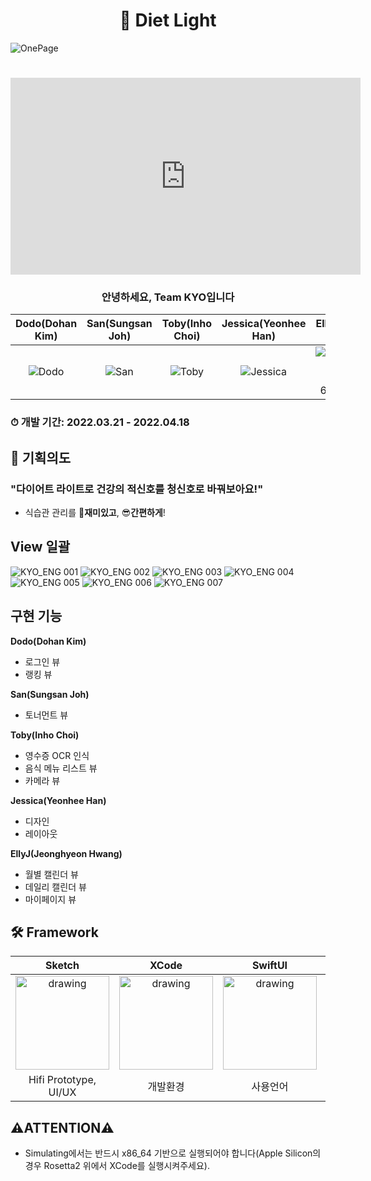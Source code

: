 # <div align = "center"> 🚥 Diet Light </div>

![OnePage](https://user-images.githubusercontent.com/96641477/163715287-c99eb024-7ba9-4806-ac9d-1928b842b4f8.jpeg)
# <div align = "center"><iframe width="560" height="315" src="https://www.youtube.com/embed/R3zZoLButeI" title="YouTube video player" frameborder="0" allow="accelerometer; autoplay; clipboard-write; encrypted-media; gyroscope; picture-in-picture" allowfullscreen></iframe></div>


### <div align = "center">안녕하세요, **Team KYO**입니다</div>
|Dodo(Dohan Kim)|San(Sungsan Joh)|Toby(Inho Choi)|Jessica(Yeonhee Han)|EllyJ(Jeonghyeon Hwang)|
|:---:|:---:|:---:|:---:|:---:|
|![Dodo](https://user-images.githubusercontent.com/96641477/163712071-5e81ff56-2c25-4fd7-b54f-f889d6f9c6bc.png)|![San](https://user-images.githubusercontent.com/96641477/163712046-85122ebf-e811-4b5e-8931-8803becb9d3b.png)|![Toby](https://user-images.githubusercontent.com/96641477/163711975-c2a664cb-dd20-4759-ac09-2f9b1796dbec.png)|![Jessica](https://user-images.githubusercontent.com/96641477/163711978-5950e290-993c-4978-a5be-74f33f8653c3.PNG)|![CE2B4339-1FF7-4D4D-B7C4-69B913B9D361](https://user-images.githubusercontent.com/96641477/163712022-a1019f60-45ba-4921-8c8a-11d4330e9695.jpeg)|

### ⏱ 개발 기간: 2022.03.21 - 2022.04.18

## 📌 기획의도
### "다이어트 라이트로 건강의 적신호를 청신호로 바꿔보아요!"
- 식습관 관리를 🤩**재미있고**, 😎**간편하게**!
## View 일괄
![KYO_ENG 001](https://user-images.githubusercontent.com/96641477/163713688-3309e58f-3d59-478e-89c9-b3222d0dea3d.jpeg)
![KYO_ENG 002](https://user-images.githubusercontent.com/96641477/163713693-f91eab08-4a9d-4bc0-9c0b-2d6b8cd33bc6.jpeg)
![KYO_ENG 003](https://user-images.githubusercontent.com/96641477/163713695-e7237fa3-1203-4ec9-abf9-35ea12e03fae.jpeg)
![KYO_ENG 004](https://user-images.githubusercontent.com/96641477/163713696-53aff9e7-faf8-409b-959d-41ab2bda4655.jpeg)
![KYO_ENG 005](https://user-images.githubusercontent.com/96641477/163713697-cc5b9b9e-31e8-4cd0-ae0a-3e1a7efbf68e.jpeg)
![KYO_ENG 006](https://user-images.githubusercontent.com/96641477/163713699-3e2b4a6b-e5a3-44f2-a46a-358294bf1803.jpeg)
![KYO_ENG 007](https://user-images.githubusercontent.com/96641477/163713700-aab696c6-e2d9-4ca2-923a-9a89509caccf.jpeg)


## 구현 기능
**Dodo(Dohan Kim)**
- 로그인 뷰
- 랭킹 뷰

**San(Sungsan Joh)**
- 토너먼트 뷰

**Toby(Inho Choi)**
- 영수증 OCR 인식
- 음식 메뉴 리스트 뷰
- 카메라 뷰

**Jessica(Yeonhee Han)**
- 디자인
- 레이아웃

**EllyJ(Jeonghyeon Hwang)**
- 월별 캘린더 뷰
- 데일리 캘린더 뷰
- 마이페이지 뷰

## 🛠 Framework
|Sketch|XCode|SwiftUI|FireBase|GoogleMLKit|
|:--:|:--:|:--:|:--:|:--:|
|<img src="https://user-images.githubusercontent.com/96641477/163712663-41b31821-8195-4db1-ad34-fde624277278.png" alt="drawing" width="150"/>|<img src="https://user-images.githubusercontent.com/96641477/163712677-9e21db60-fe62-4b34-8970-8435f03badd1.png" alt="drawing" width="150"/>|<img src="https://user-images.githubusercontent.com/96641477/163712693-5e6bee24-2648-44bd-a76a-eeeab5eaf4b6.png" alt="drawing" width="150"/>|<img src="https://user-images.githubusercontent.com/96641477/163712736-c92f3422-0596-4800-9dc8-9ad3f55e6855.png" alt="drawing" width="150"/>|<img src="https://user-images.githubusercontent.com/96641477/163714235-0cf129cb-d426-40c2-8326-be378e528d8c.png" alt="drawing" width="150"/>|
|Hifi Prototype, UI/UX|개발환경|사용언어|유저 데이터 베이스|Optical Character Recognition|

## ⚠️ATTENTION⚠️
- Simulating에서는 반드시 x86_64 기반으로 실행되어야 합니다(Apple Silicon의 경우 Rosetta2 위에서 XCode를 실행시켜주세요).
